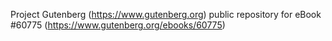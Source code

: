 Project Gutenberg (https://www.gutenberg.org) public repository for eBook #60775 (https://www.gutenberg.org/ebooks/60775)
